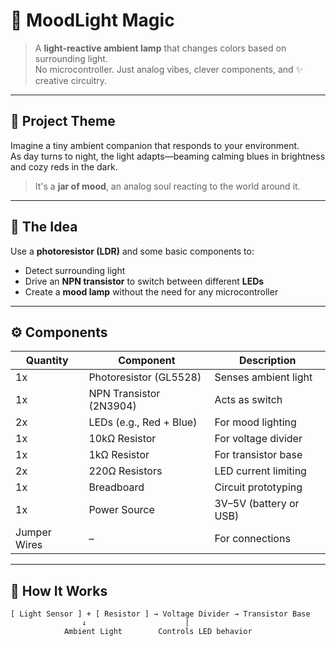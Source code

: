 # 🌈 MoodLight Magic

> A **light-reactive ambient lamp** that changes colors based on surrounding light.  
> No microcontroller. Just analog vibes, clever components, and ✨ creative circuitry.

---

## 🎯 Project Theme

Imagine a tiny ambient companion that responds to your environment.  
As day turns to night, the light adapts—beaming calming blues in brightness and cozy reds in the dark.

> It's a **jar of mood**, an analog soul reacting to the world around it.

---

## 🧠 The Idea

Use a **photoresistor (LDR)** and some basic components to:
- Detect surrounding light
- Drive an **NPN transistor** to switch between different **LEDs**
- Create a **mood lamp** without the need for any microcontroller

---

## ⚙️ Components

| Quantity | Component | Description |
|----------|-----------|-------------|
| 1x | Photoresistor (GL5528) | Senses ambient light |
| 1x | NPN Transistor (2N3904) | Acts as switch |
| 2x | LEDs (e.g., Red + Blue) | For mood lighting |
| 1x | 10kΩ Resistor | For voltage divider |
| 1x | 1kΩ Resistor | For transistor base |
| 2x | 220Ω Resistors | LED current limiting |
| 1x | Breadboard | Circuit prototyping |
| 1x | Power Source | 3V–5V (battery or USB) |
| Jumper Wires | – | For connections |

---

## 🧪 How It Works

```plaintext
[ Light Sensor ] + [ Resistor ] → Voltage Divider → Transistor Base
                ↓                      |
            Ambient Light        Controls LED behavior

